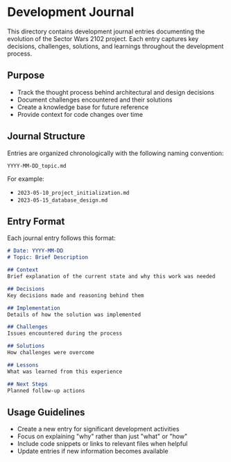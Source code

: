 # Development Journal

This directory contains development journal entries documenting the evolution of the Sector Wars 2102 project. Each entry captures key decisions, challenges, solutions, and learnings throughout the development process.

## Purpose

- Track the thought process behind architectural and design decisions
- Document challenges encountered and their solutions
- Create a knowledge base for future reference
- Provide context for code changes over time

## Journal Structure

Entries are organized chronologically with the following naming convention:

`YYYY-MM-DD_topic.md`

For example:
- `2023-05-10_project_initialization.md`
- `2023-05-15_database_design.md`

## Entry Format

Each journal entry follows this format:

```markdown
# Date: YYYY-MM-DD
# Topic: Brief Description

## Context
Brief explanation of the current state and why this work was needed

## Decisions
Key decisions made and reasoning behind them

## Implementation
Details of how the solution was implemented

## Challenges
Issues encountered during the process

## Solutions
How challenges were overcome

## Lessons
What was learned from this experience

## Next Steps
Planned follow-up actions
```

## Usage Guidelines

- Create a new entry for significant development activities
- Focus on explaining "why" rather than just "what" or "how"
- Include code snippets or links to relevant files when helpful
- Update entries if new information becomes available